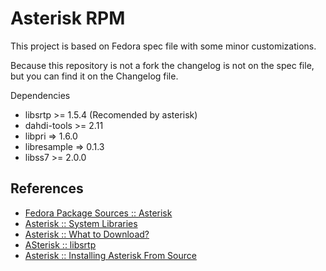 # Asterisk RPM

This project is based on Fedora spec file with some minor customizations.

Because this repository is not a fork the changelog is not on the spec file, but you can find it on the Changelog file.

Dependencies
 - libsrtp >= 1.5.4 (Recomended by asterisk)
 - dahdi-tools >= 2.11
 - libpri => 1.6.0
 - libresample => 0.1.3
 - libss7 >= 2.0.0
 
## References
 - [Fedora Package Sources :: Asterisk](https://src.fedoraproject.org/rpms/asterisk)
 - [Asterisk :: System Libraries](https://wiki.asterisk.org/wiki/display/AST/System+Libraries)
 - [Asterisk :: What to Download?](https://wiki.asterisk.org/wiki/pages/viewpage.action?pageId=4817506)
 - [ASterisk :: libsrtp](https://wiki.asterisk.org/wiki/display/AST/libsrtp)
 - [Asterisk :: Installing Asterisk From Source](https://wiki.asterisk.org/wiki/display/AST/Installing+Asterisk+From+Source)